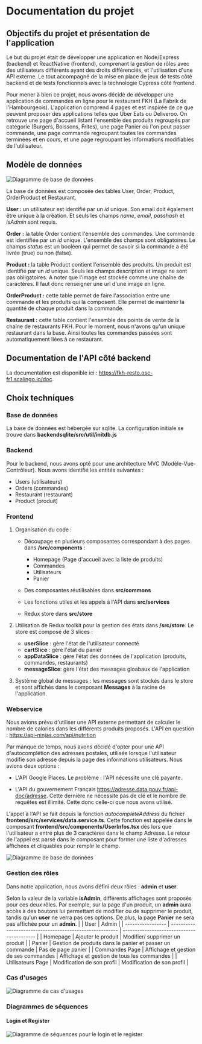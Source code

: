 # Documentation du projet

## Objectifs du projet et présentation de l'application

Le but du projet était de développer une application en Node/Express (backend) et ReactNative (frontend), comprenant la gestion de rôles avec des utilisateurs différents ayant des droits différenciés, et l'utilisation d'une API externe. Le tout accompagné de la mise en place de jeux de tests côté backend et de tests fonctionnels avec la technologie Cypress côté frontend.

Pour mener à bien ce projet, nous avons décidé de développer une application de commandes en ligne pour le restaurant FKH (La Fabrik de l'Hambourgeois). L'application comprend 4 pages et est inspirée de ce que peuvent proposer des applications telles que Uber Eats ou Deliveroo. On retrouve une page d'accueil listant l'ensemble des produits regroupés par catégorie (Burgers, Boissons, Frites), une page Panier où l'on peut passer commande, une page commande regroupant toutes les commandes terminées et en cours, et une page regroupant les informations modifiables de l'utilisateur.

## Modèle de données

![Diagramme de base de données](Pictures/DB.png)

La base de données est composée des tables User, Order, Product, OrderProduct et Restaurant.

**User :** un utilisateur est identifié par un *id* unique. Son email doit également être unique à la création. Et seuls les champs *name*, *email*, *passhash* et *isAdmin* sont requis.

**Order :** la table Order contient l'ensemble des commandes. Une commande est identifiée par un *id* unique. L'ensemble des champs sont obligatoires. Le champs *status* est un booléen qui permet de savoir si la commande a été livrée (true) ou non (false).

**Product :** la table Product contient l'ensemble des produits. Un produit est identifié par un *id* unique. Seuls les champs description et image ne sont pas obligatoires. A noter que l'image est stockée comme une chaîne de caractères. Il faut donc renseigner une url d'une image en ligne.

**OrderProduct :** cette table permet de faire l'association entre une commande et les produits qui la composent. Elle permet de maintenir la quantité de chaque produit dans la commande.

**Restaurant :** cette table contient l'ensemble des points de vente de la chaîne de restaurants FKH. Pour le moment, nous n'avons qu'un unique restaurant dans la base. Ainsi toutes les commandes passées sont automatiquement liées à ce restaurant.

## Documentation de l'API côté backend

La documentation est disponible ici : https://fkh-resto.osc-fr1.scalingo.io/doc.

## Choix techniques

### Base de données

La base de données est hébergée sur sqlite. La configuration initiale se trouve dans **backendsqlite/src/util/initdb.js**

### Backend

Pour le backend, nous avons opté pour une architecture MVC (Modèle-Vue-Contrôleur). Nous avons identifié les entités suivantes :

- Users (utilisateurs)
- Orders (commandes)
- Restaurant (restaurant)
- Product (produit)

### Frontend

1. Organisation du code :

   - Découpage en plusieurs composantes correspondant à des pages dans **/src/components** :

     - Homepage (Page d'accueil avec la liste de produits)
     - Commandes
     - Utilisateurs
     - Panier

   - Des composantes réutilisables dans **src/commons**
   - Les fonctions utiles et les appels à l'API dans **src/services**
   - Redux store dans **src/store**

2. Utilisation de Redux toolkit pour la gestion des états dans **/src/store**. Le store est composé de 3 slices :

   - **userSlice** : gère l'état de l'utilisateur connecté
   - **cartSlice** : gère l'état du panier
   - **appDataSlice** : gère l'état des données de l'application (produits, commandes, restaurants)
   - **messageSlice**: gère l'état des messages gloabaux de l'application

3. Système global de messages : les messages sont stockés dans le store et sont affichés dans le composant **Messages** à la racine de l'application.

### Webservice

Nous avions prévu d'utiliser une API externe permettant de calculer le nombre de calories dans les différents produits proposés. L'API en question : https://api-ninjas.com/api/nutrition

Par manque de temps, nous avons décidé d'opter pour une API d'autocomplétion des adresses postales, utilisée lorsque l'utilisateur modifie son adresse depuis la page des informations utilisateurs. Nous avions deux options :

- L'API Google Places. Le problème : l'API nécessite une clé payante.

- L'API du gouvernement Français https://adresse.data.gouv.fr/api-doc/adresse. Cette dernière ne nécessite pas de clé et le nombre de requêtes est illimité. Cette donc celle-ci que nous avons utilisé.

L'appel à l'API se fait depuis la fonction *autocompleteAddress* du fichier **frontend/src/services/data.service.ts**. Cette fonction est appelée dans le composant **frontend/src/components/UserInfos.tsx** dès lors que l'utilisateur a entré plus de 3 caractères dans le champ Adresse. Le retour de l'appel est parsé dans le composant pour former une liste d'adresses affichées et cliquables pour remplir le champ.

![Diagramme de base de données](Pictures/Autocomplete.png)

### Gestion des rôles

Dans notre application, nous avons défini deux rôles : **admin** et **user**.

Selon la valeur de la variable **isAdmin**, différents affichages sont proposés pour ces deux rôles. Par exemple, sur la page d'un produit, un **admin** aura accès à des boutons lui permettant de modifier ou de supprimer le produit, tandis qu'un **user** ne verra pas ces options. De plus, la page **Panier** ne sera pas affichée pour un **admin**.
| | User | Admin |
| ----------------- | -------------------------------------------------------- | ------------------------------------------ |
| Homepage | Ajouter le produit | Modifier/ supprimer un produit |
| Panier | Gestion de produits dans le panier et passer un commande | Pas de page panier |
| Commandes Page | Affichage et gestion de ses commandes | Affichage et gestion de tous les commandes |
| Utilisateurs Page | Modification de son profil | Modification de son profil |

### Cas d'usages

![Diagramme de cas d'usages](Pictures/casusages.drawio.png)

### Diagrammes de séquences 

#### Login et Register
![Diagramme de séquences pour le login et le register](Pictures/secloginregister.drawio.png)
